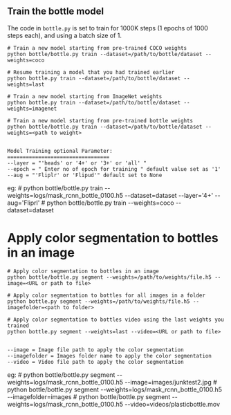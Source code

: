  

## Train the bottle model


The code in `bottle.py` is set to train for 1000K steps (1 epochs of 1000 steps each), and using a batch size of 1.

    # Train a new model starting from pre-trained COCO weights
    python bottle/bottle.py train --dataset=/path/to/bottle/dataset --weights=coco

    # Resume training a model that you had trained earlier
    python bottle.py train --dataset=/path/to/bottle/dataset --weights=last

    # Train a new model starting from ImageNet weights
    python bottle.py train --dataset=/path/to/bottle/dataset --weights=imagenet
    
    # Train a new model starting from pre-trained bottle weights
    python bottle/bottle.py train --dataset=/path/to/bottle/dataset --weights=<path to weight>


    Model Training optional Parameter:
    =================================
    --layer = "'heads' or '4+' or '3+' or 'all' "
    --epoch = " Enter no of epoch for training " default value set as '1'        
    --aug = "'Fliplr' or 'Flipud'" default set to None

eg: # python bottle/bottle.py train --weights=logs/mask_rcnn_bottle_0100.h5 --dataset=dataset --layer='4+' --aug='Fliprl'
    # python bottle/bottle.py train --weights=coco --dataset=dataset 


# Apply color segmentation to bottles in an image

    # Apply color segmentation to bottles in an image
    python bottle/bottle.py segment --weights=/path/to/weights/file.h5 --image=<URL or path to file>

    # Apply color segmentation to bottles for all images in a folder
    python bottle.py segment --weights=/path/to/weights/file.h5 --imagefolder=<path to folder>

    # Apply color segmentation to bottles video using the last weights you trained
    python bottle.py segment --weights=last --video=<URL or path to file>


    --image = Image file path to apply the color segmentation
    --imagefolder = Images folder name to apply the color segmentation
    --video = Video file path to apply the color segmentation
                                                            
eg: # python bottle/bottle.py segment --weights=logs/mask_rcnn_bottle_0100.h5 --image=images/junktest2.jpg
    # python bottle/bottle.py segment --weights=logs/mask_rcnn_bottle_0100.h5 --imagefolder=images
    # python bottle/bottle.py segment --weights=logs/mask_rcnn_bottle_0100.h5 --video=videos/plasticbottle.mov
